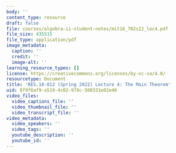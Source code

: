 ```yaml
---
body: ''
content_type: resource
draft: false
file: courses/algebra-ii-student-notes/mit18_702s22_lec4.pdf
file_size: 435515
file_type: application/pdf
image_metadata:
  caption: ''
  credit: ''
  image-alt: ''
learning_resource_types: []
license: https://creativecommons.org/licenses/by-nc-sa/4.0/
resourcetype: Document
title: 'RES.18-012 (Spring 2022) Lecture 4: The Main Theorem'
uid: 8f9f6af9-a519-4c02-978c-508331e02e40
video_files:
  video_captions_file: ''
  video_thumbnail_file: ''
  video_transcript_file: ''
video_metadata:
  video_speakers: ''
  video_tags: ''
  youtube_description: ''
  youtube_id: ''
---
```

